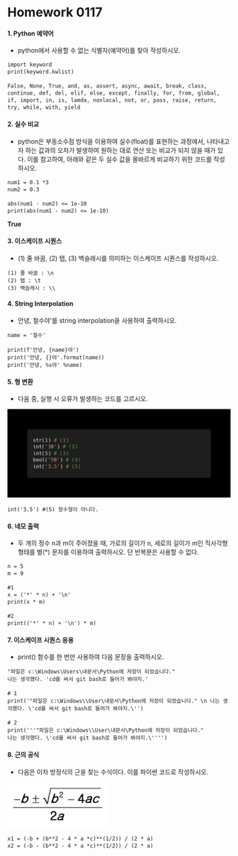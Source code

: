 # Homework 0117

#### 1. Python 예약어

- python에서 사용할 수 없는 식별자(예약어)를 찾아 작성하시오.

```
import keyword
print(keyword.kwlist)

False, None, True, and, as, assert, async, await, break, class, continue, def, del, elif, else, except, finally, for, from, global, if, import, in, is, lamda, nonlocal, not, or, pass, raise, return, try, while, with, yield
```



#### 2. 실수 비교

- python은 부동소수점 방식을 이용하여 실수(float)를 표현하는 과정에서, 나타내고자 하는 값과의 오차가 발생하여 원하는 대로 연산 또는 비교가 되지 않을 때가 있다. 이를 참고하여, 아래와 같은 두 실수 값을 올바르게 비교하기 위한 코드를 작성하시오.

```
num1 = 0.1 *3
num2 = 0.3

abs(num1 - num2) <= 1e-10
print(abs(num1 - num2) <= 1e-10)
```

**True**



#### 3. 이스케이프 시퀀스

- (1) 줄 바꿈, (2) 탭, (3) 백슬래시를 의미하는 이스케이프 시퀀스를 작성하시오.

```
(1) 줄 바꿈 : \n
(2) 탭 : \t
(3) 백슬래시 : \\
```



#### 4. String Interpolation

- 안녕, 철수야'를 string interpolation을 사용하여 출력하시오.

```
name = '철수'

print(f'안녕, {name}야')
print('안녕, {}야'.format(name))
print('안녕, %s야' %name)
```



#### 5. 형 변환

- 다음 중, 실행 시 오류가 발생하는 코드를 고르시오.

![image-20220118044932889](Homework.assets/image-20220118044932889.png)

```
int('3.5') #(5) 정수형이 아니다.
```



#### 6. 네모 출력

- 두 개의 정수 n과 m이 주어졌을 때, 가로의 길이가 n, 세로의 길이가 m인 직사각형 형태를 별(*) 문자를 이용하여 출력하시오. 단 반복문은 사용할 수 없다.

```
n = 5
m = 9

#1
x = ('*' * n) + '\n'
print(x * m)

#2
print(('*' * n) + '\n') * m)
```



#### 7. 이스케이프 시퀀스 응용

- print() 함수를 한 번만 사용하여 다음 문장을 출력하시오.

```
"파일은 c:\Windows\Users\내문서\Python에 저장이 되었습니다."
나는 생각했다. 'cd를 써서 git bash로 들어가 봐야지.'

# 1
print('"파일은 c:\Windows\\User\내문서\Python에 저장이 되었습니다." \n 나는 생각했다. \'cd를 써서 git bash로 들어가 봐야지.\'')

# 2
print('''"파일은 c:\Windows\\User\내문서\Python에 저장이 되었습니다."
나는 생각했다. \'cd를 써서 git bash로 들어가 봐야지.\'''')
```



#### 8. 근의 공식

- 다음은 이차 방정식의 근을 찾는 수식이다. 이를 파이썬 코드로 작성하시오.

![image-20220118044712086](Homework.assets/image-20220118044712086.png)

```
x1 = (-b + (b**2 - 4 * a *c)**(1/2)) / (2 * a)
x2 = (-b - (b**2 - 4 * a *c)**(1/2)) / (2 * a)
```

